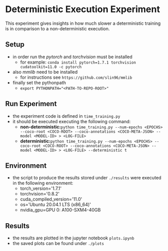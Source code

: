 # Deterministic Execution Experiment

This experiment gives insights in how much slower a deterministic training is in comparison to a non-deterministic
execution.

## Setup
- in order run the *pytorch* and *torchvision* must be installed
  - for example: `conda install pytorch=1.7.1 torchvision cudatoolkit=11.0 -c pytorch`
- also *mmlib* need to be installed 
  - for instructions see `https://github.com/slin96/mmlib`
- finally set the pythonpath
  - `export PYTHONPATH="<PATH-TO-REPO-ROOT>"`

## Run Experiment
- the experiment code is defined in `time_training.py`
- it should be executed executing the following command: 
  - **non-deterministic:**`python time_training.py --num-epochs <EPOCHS> --coco-root <COCO-ROOT> --coco-annotations <COCO-META-JSON> --model <MODEL-ID> > <LOG-FILE>`
  - **deterministic:**`python time_training.py --num-epochs <EPOCHS> --coco-root <COCO-ROOT> --coco-annotations <COCO-META-JSON> --model <MODEL-ID> > <LOG-FILE> --deterministic t`
  
## Environment
- the script to produce the results stored under `./results` were executed in the following environment:
  - torch_version='1.7.1'
  - torchvision='0.8.2'
  - cuda_compiled_version='11.0'
  - os='Ubuntu 20.04.1 LTS (x86_64)'
  - nvidia_gpu=GPU 0: A100-SXM4-40GB
  
## Results
- the results are plotted in the jupyter notebook `plots.ipynb`
- the saved plots can be found under `./plots`